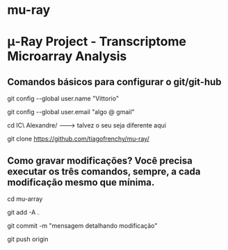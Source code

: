 # mu-ray
# μ-Ray Project - Transcriptome Microarray Analysis



## Comandos básicos para configurar o git/git-hub
git config --global user.name "Vittorio" 

git config --global user.email "algo @ gmail"

cd IC\ Alexandre/  ---> talvez o seu seja diferente aqui

git clone https://github.com/tiagofrenchy/mu-ray/


## Como gravar modificações? Você precisa executar os três comandos, sempre, a cada modificação mesmo que mínima.
cd mu-array

git add -A . 

git commit -m "mensagem detalhando modificação" 

git push origin
